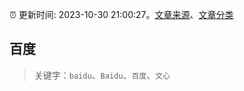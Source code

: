 :alarm_clock: 更新时间: 2023-10-30 21:00:27。[文章来源](/README.md)、[文章分类](/TAGS.md)

## 百度


> 关键字：`baidu`、`Baidu`、`百度`、`文心`



